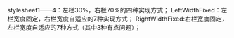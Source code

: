 stylesheet1——4：左栏30%，右栏70%的四种实现方式；
LeftWidthFixed：左栏宽度固定，右栏宽度自适应的7种实现方式；
RightWidthFixed:右栏宽度固定，左栏宽度自适应的7种方式（其中3种有点问题）；
